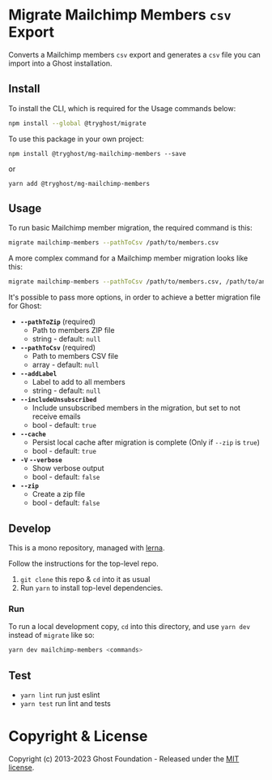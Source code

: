 # Migrate Mailchimp Members `csv` Export

Converts a Mailchimp members `csv` export and generates a `csv` file you can import into a Ghost installation.


## Install

To install the CLI, which is required for the Usage commands below:

```sh
npm install --global @tryghost/migrate
```

To use this package in your own project:

`npm install @tryghost/mg-mailchimp-members --save`

or

`yarn add @tryghost/mg-mailchimp-members`


## Usage

To run basic Mailchimp member migration, the required command is this:

```sh
migrate mailchimp-members --pathToCsv /path/to/members.csv
```

A more complex command for a Mailchimp member migration looks like this:

```sh
migrate mailchimp-members --pathToCsv /path/to/members.csv, /path/to/another-members.csv --addLabel 'Migrated' --includeUnsubscribed false --verbose true
```

It's possible to pass more options, in order to achieve a better migration file for Ghost:

- **`--pathToZip`** (required)
    - Path to members ZIP file
    - string - default: `null`
- **`--pathToCsv`** (required)
    - Path to members CSV file
    - array - default: `null`
- **`--addLabel`**
    - Label to add to all members
    - string - default: `null`
- **`--includeUnsubscribed`** 
    - Include unsubscribed members in the migration, but set to not receive emails
    - bool - default: `true`
- **`--cache`** 
    - Persist local cache after migration is complete (Only if `--zip` is `true`)
    - bool - default: `true`
- **`-V` `--verbose`** 
    - Show verbose output
    - bool - default: `false`
- **`--zip`** 
    - Create a zip file
    - bool - default: `false`   


## Develop

This is a mono repository, managed with [lerna](https://lerna.js.org).

Follow the instructions for the top-level repo.
1. `git clone` this repo & `cd` into it as usual
2. Run `yarn` to install top-level dependencies.


### Run

To run a local development copy, `cd` into this directory, and use `yarn dev` instead of `migrate` like so:

```sh
yarn dev mailchimp-members <commands>
```


## Test

- `yarn lint` run just eslint
- `yarn test` run lint and tests


# Copyright & License

Copyright (c) 2013-2023 Ghost Foundation - Released under the [MIT license](LICENSE).
